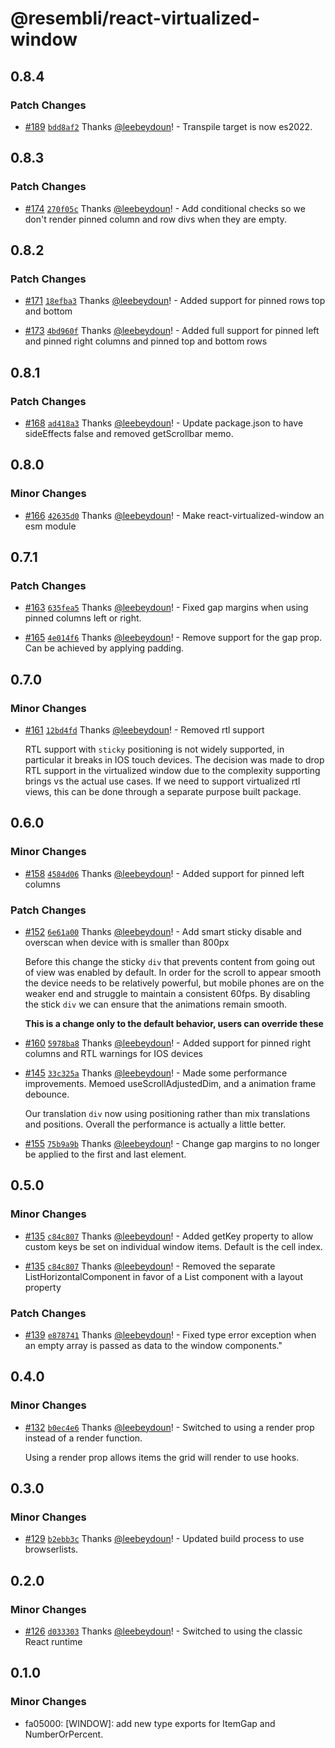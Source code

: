 # @resembli/react-virtualized-window

## 0.8.4

### Patch Changes

- [#189](https://github.com/Resembli/ui/pull/189) [`bdd8af2`](https://github.com/Resembli/ui/commit/bdd8af251be81ea545a6f1ea14b70e346e1a10ef) Thanks [@leebeydoun](https://github.com/leebeydoun)! - Transpile target is now es2022.

## 0.8.3

### Patch Changes

- [#174](https://github.com/Resembli/ui/pull/174) [`270f05c`](https://github.com/Resembli/ui/commit/270f05c00049e6facab5e53f9ca9f7be32531b0a) Thanks [@leebeydoun](https://github.com/leebeydoun)! - Add conditional checks so we don't render pinned column and row divs when they are empty.

## 0.8.2

### Patch Changes

- [#171](https://github.com/Resembli/ui/pull/171) [`18efba3`](https://github.com/Resembli/ui/commit/18efba344d61ed4372426d92da2a7d5456a2e3e1) Thanks [@leebeydoun](https://github.com/leebeydoun)! - Added support for pinned rows top and bottom

* [#173](https://github.com/Resembli/ui/pull/173) [`4bd960f`](https://github.com/Resembli/ui/commit/4bd960fa23236d31844e7cc621c5112ee8fdcd61) Thanks [@leebeydoun](https://github.com/leebeydoun)! - Added full support for pinned left and pinned right columns and pinned top and bottom rows

## 0.8.1

### Patch Changes

- [#168](https://github.com/Resembli/ui/pull/168) [`ad418a3`](https://github.com/Resembli/ui/commit/ad418a32ac6c662b3f4d19ec618c708edc7a4575) Thanks [@leebeydoun](https://github.com/leebeydoun)! - Update package.json to have sideEffects false and removed getScrollbar memo.

## 0.8.0

### Minor Changes

- [#166](https://github.com/Resembli/ui/pull/166) [`42635d0`](https://github.com/Resembli/ui/commit/42635d036f5a8f9f233b0c63ab8012987ebf86f1) Thanks [@leebeydoun](https://github.com/leebeydoun)! - Make react-virtualized-window an esm module

## 0.7.1

### Patch Changes

- [#163](https://github.com/Resembli/ui/pull/163) [`635fea5`](https://github.com/Resembli/ui/commit/635fea5deb540fa37c42dde32da103fbd6aa1e51) Thanks [@leebeydoun](https://github.com/leebeydoun)! - Fixed gap margins when using pinned columns left or right.

* [#165](https://github.com/Resembli/ui/pull/165) [`4e014f6`](https://github.com/Resembli/ui/commit/4e014f6ce9ac15b64884e6161719f1ec2b917658) Thanks [@leebeydoun](https://github.com/leebeydoun)! - Remove support for the gap prop. Can be achieved by applying padding.

## 0.7.0

### Minor Changes

- [#161](https://github.com/Resembli/ui/pull/161) [`12bd4fd`](https://github.com/Resembli/ui/commit/12bd4fda167e3f2117f0cb0644ddeda4b2a4646b) Thanks [@leebeydoun](https://github.com/leebeydoun)! - Removed rtl support

  RTL support with `sticky` positioning is not widely supported, in particular it breaks in IOS touch devices.
  The decision was made to drop RTL support in the virtualized window due to the complexity supporting brings vs
  the actual use cases. If we need to support virtualized rtl views, this can be done through a separate purpose
  built package.

## 0.6.0

### Minor Changes

- [#158](https://github.com/Resembli/ui/pull/158) [`4584d06`](https://github.com/Resembli/ui/commit/4584d06308e803c82424f8ed0138aeefcfceb8da) Thanks [@leebeydoun](https://github.com/leebeydoun)! - Added support for pinned left columns

### Patch Changes

- [#152](https://github.com/Resembli/ui/pull/152) [`6e61a00`](https://github.com/Resembli/ui/commit/6e61a00d5e68cb59bc740240b1d89b7866af5323) Thanks [@leebeydoun](https://github.com/leebeydoun)! - Add smart sticky disable and overscan when device with is smaller than 800px

  Before this change the sticky `div` that prevents content from going out of view was
  enabled by default. In order for the scroll to appear smooth the device needs to be
  relatively powerful, but mobile phones are on the weaker end and struggle to maintain
  a consistent 60fps. By disabling the stick `div` we can ensure that the animations
  remain smooth.

  **This is a change only to the default behavior, users can override these**

* [#160](https://github.com/Resembli/ui/pull/160) [`5978ba8`](https://github.com/Resembli/ui/commit/5978ba84614c0e7a7975407463e0645eaf679f69) Thanks [@leebeydoun](https://github.com/leebeydoun)! - Added support for pinned right columns and RTL warnings for IOS devices

- [#145](https://github.com/Resembli/ui/pull/145) [`33c325a`](https://github.com/Resembli/ui/commit/33c325a6e3790b520a64544fa1085c9035e571ce) Thanks [@leebeydoun](https://github.com/leebeydoun)! - Made some performance improvements. Memoed useScrollAdjustedDim, and a animation frame debounce.

  Our translation `div` now using positioning rather than mix translations and positions. Overall the performance
  is actually a little better.

* [#155](https://github.com/Resembli/ui/pull/155) [`75b9a9b`](https://github.com/Resembli/ui/commit/75b9a9b7863f29df4264e3b48f0cb0891759d2a5) Thanks [@leebeydoun](https://github.com/leebeydoun)! - Change gap margins to no longer be applied to the first and last element.

## 0.5.0

### Minor Changes

- [#135](https://github.com/Resembli/ui/pull/135) [`c84c807`](https://github.com/Resembli/ui/commit/c84c80768de9da077a371d553a2e15156fa84006) Thanks [@leebeydoun](https://github.com/leebeydoun)! - Added getKey property to allow custom keys be set on individual window items. Default is the cell index.

* [#135](https://github.com/Resembli/ui/pull/135) [`c84c807`](https://github.com/Resembli/ui/commit/c84c80768de9da077a371d553a2e15156fa84006) Thanks [@leebeydoun](https://github.com/leebeydoun)! - Removed the separate ListHorizontalComponent in favor of a List component with a layout property

### Patch Changes

- [#139](https://github.com/Resembli/ui/pull/139) [`e878741`](https://github.com/Resembli/ui/commit/e878741bd3c2e47bc68dad4031e7853685f2eb05) Thanks [@leebeydoun](https://github.com/leebeydoun)! - Fixed type error exception when an empty array is passed as data to the window components."

## 0.4.0

### Minor Changes

- [#132](https://github.com/Resembli/ui/pull/132) [`b0ec4e6`](https://github.com/Resembli/ui/commit/b0ec4e69c5f328223fe4d7f120dcb7a211c5a528) Thanks [@leebeydoun](https://github.com/leebeydoun)! - Switched to using a render prop instead of a render function.

  Using a render prop allows items the grid will render to use hooks.

## 0.3.0

### Minor Changes

- [#129](https://github.com/Resembli/ui/pull/129) [`b2ebb3c`](https://github.com/Resembli/ui/commit/b2ebb3cf1c6b297fc628157fabb1c16107a29929) Thanks [@leebeydoun](https://github.com/leebeydoun)! - Updated build process to use browserlists.

## 0.2.0

### Minor Changes

- [#126](https://github.com/Resembli/ui/pull/126) [`d033303`](https://github.com/Resembli/ui/commit/d0333031800f24050dee83a9c1eefb0651e037c8) Thanks [@leebeydoun](https://github.com/leebeydoun)! - Switched to using the classic React runtime

## 0.1.0

### Minor Changes

- fa05000: [WINDOW]: add new type exports for ItemGap and NumberOrPercent.
